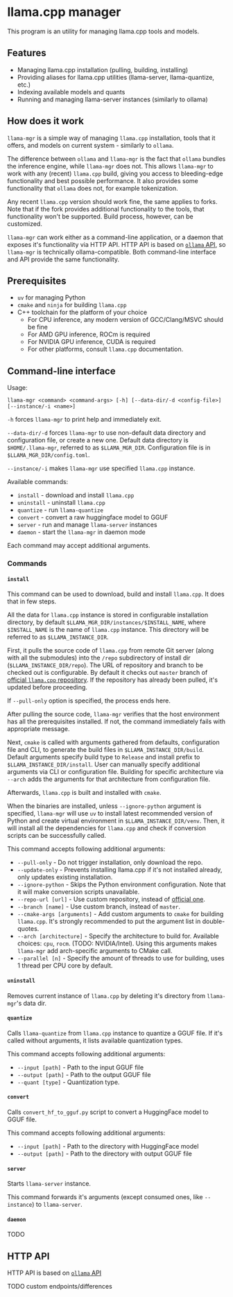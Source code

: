 # llama.cpp manager

This program is an utility for managing llama.cpp tools and models.

## Features

- Managing llama.cpp installation (pulling, building, installing)
- Providing aliases for llama.cpp utilities (llama-server, llama-quantize, etc.)
- Indexing available models and quants
- Running and managing llama-server instances (similarly to ollama)

## How does it work

`llama-mgr` is a simple way of managing `llama.cpp` installation, tools that it offers,
and models on current system - similarly to `ollama`.

The difference between `ollama` and `llama-mgr` is the fact that `ollama` bundles the inference engine,
while `llama-mgr` does not.
This allows `llama-mgr` to work with any (recent) `llama.cpp` build, giving you access to bleeding-edge
functionality and best possible performance.
It also provides some functionality that `ollama` does not, for example tokenization.

Any recent `llama.cpp` version should work fine, the same applies to forks.
Note that if the fork provides additional functionality to the tools, that functionality won't be supported.
Build process, however, can be customized.

`llama-mgr` can work either as a command-line application, or a daemon that exposes it's functionality via HTTP API.
HTTP API is based on [`ollama` API](https://ollama.readthedocs.io/en/api/#parameters), so `llama-mgr` is technically ollama-compatible.
Both command-line interface and API provide the same functionality.

## Prerequisites

- `uv` for managing Python
- `cmake` and `ninja` for building `llama.cpp`
- C++ toolchain for the platform of your choice
  - For CPU inference, any modern version of GCC/Clang/MSVC should be fine
  - For AMD GPU inference, ROCm is required
  - For NVIDIA GPU inference, CUDA is required
  - For other platforms, consult `llama.cpp` documentation.

## Command-line interface

Usage:

`llama-mgr <command> <command-args> [-h] [--data-dir/-d <config-file>] [--instance/-i <name>]`

`-h` forces `llama-mgr` to print help and immediately exit.

`--data-dir/-d` forces `llama-mgr` to use non-default data directory and configuration file, or create a new one.
Default data directory is `$HOME/.llama-mgr`, referred to as `$LLAMA_MGR_DIR`.
Configuration file is in `$LLAMA_MGR_DIR/config.toml`.

`--instance/-i` makes `llama-mgr` use specified `llama.cpp` instance.

Available commands:

- `install` - download and install `llama.cpp`
- `uninstall` - uninstall `llama.cpp`
- `quantize` - run `llama-quantize`
- `convert` - convert a raw huggingface model to GGUF
- `server` - run and manage `llama-server` instances
- `daemon` - start the `llama-mgr` in daemon mode

Each command may accept additional arguments.

### Commands

#### `install`

This command can be used to download, build and install `llama.cpp`.
It does that in few steps.

All the data for `llama.cpp` instance is stored in configurable installation directory, by default
`$LLAMA_MGR_DIR/instances/$INSTALL_NAME`, where `$INSTALL_NAME` is the name of `llama.cpp` instance.
This directory will be referred to as `$LLAMA_INSTANCE_DIR`.

First, it pulls the source code of `llama.cpp` from remote Git server (along with all the submodules) into the `/repo`
subdirectory of install dir (`$LLAMA_INSTANCE_DIR/repo`).
The URL of repository and branch to be checked out is configurable.
By default it checks out `master` branch of [official `llama.cpp` repository](https://github.com/ggml-org/llama.cpp).
If the repository has already been pulled, it's updated before proceeding.

If `--pull-only` option is specified, the process ends here.

After pulling the source code, `llama-mgr` verifies that the host environment has all the prerequisites installed.
If not, the command immediately fails with appropriate message.

Next, `cmake` is called with arguments gathered from defaults, configuration file and CLI, to generate the build files
in `$LLAMA_INSTANCE_DIR/build`.
Default arguments specify build type to `Release` and install prefix to `$LLAMA_INSTANCE_DIR/install`.
User can manually specify additional arguments via CLI or configuration file.
Building for specific architecture via `--arch` adds the arguments for that architecture from configuration file.

Afterwards, `llama.cpp` is built and installed with `cmake`.

When the binaries are installed, unless `--ignore-python` argument is specified, `llama-mgr` will use `uv` to install
latest recommended version of Python and create virtual environment in `$LLAMA_INSTANCE_DIR/venv`.
Then, it will install all the dependencies for `llama.cpp` and check if conversion scripts can be successfully called.

This command accepts following additional arguments:

- `--pull-only` - Do not trigger installation, only download the repo.
- `--update-only` - Prevents installing llama.cpp if it's not installed already,
                    only updates existing installation.
- `--ignore-python` - Skips the Python environment configuration.
                      Note that it will make conversion scripts unavailable.
- `--repo-url [url]` - Use custom repository, instead of [official one](https://github.com/ggml-org/llama.cpp).
- `--branch [name]` - Use custom branch, instead of `master`.
- `--cmake-args [arguments]` - Add custom arguments to `cmake` for building `llama.cpp`.
                               It's strongly recommended to put the argument list in double-quotes.
- `--arch [architecture]` - Specify the architecture to build for. Available choices: `cpu`, `rocm`. (TODO: NVIDIA/Intel).
                            Using this arguments makes `llama-mgr` add arch-specific arguments to CMake call.
- `--parallel [n]` - Specify the amount of threads to use for building, uses 1 thread per CPU core by default.

#### `uninstall`

Removes current instance of `llama.cpp` by deleting it's directory from `llama-mgr`'s data dir.

#### `quantize`

Calls `llama-quantize` from `llama.cpp` instance to quantize a GGUF file.
If it's called without arguments, it lists available quantization types.

This command accepts following additional arguments:

- `--input [path]` - Path to the input GGUF file
- `--output [path]` - Path to the output GGUF file
- `--quant [type]` - Quantization type.

#### `convert`

Calls `convert_hf_to_gguf.py` script to convert a HuggingFace model to GGUF file.

This command accepts following additional arguments:

- `--input [path]` - Path to the directory with HuggingFace model
- `--output [path]` - Path to the directory with output GGUF file

#### `server`

Starts `llama-server` instance.

This command forwards it's arguments (except consumed ones, like `--instance`) to `llama-server`.

#### `daemon`

TODO

## HTTP API

HTTP API is based on [`ollama` API](https://ollama.readthedocs.io/en/api/#parameters)

TODO custom endpoints/differences
